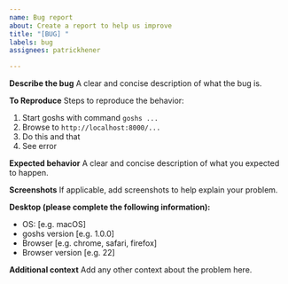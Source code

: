 ```yaml
---
name: Bug report
about: Create a report to help us improve
title: "[BUG] "
labels: bug
assignees: patrickhener

---
```


**Describe the bug**
A clear and concise description of what the bug is.

**To Reproduce**
Steps to reproduce the behavior:
1. Start goshs with command `goshs ...`
2. Browse to `http://localhost:8000/...`
3. Do this and that
4. See error

**Expected behavior**
A clear and concise description of what you expected to happen.

**Screenshots**
If applicable, add screenshots to help explain your problem.

**Desktop (please complete the following information):**
 - OS: [e.g. macOS]
 - goshs version [e.g. 1.0.0]
 - Browser [e.g. chrome, safari, firefox]
 - Browser version [e.g. 22]

**Additional context**
Add any other context about the problem here.
